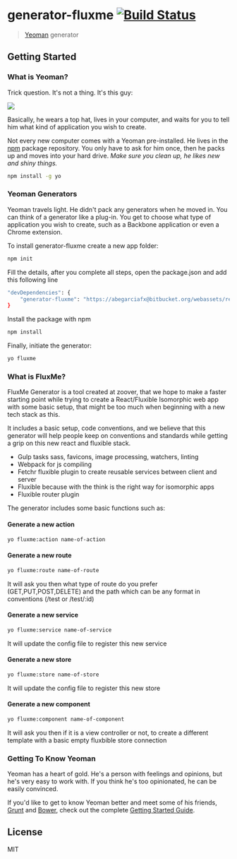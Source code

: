 # generator-fluxme [![Build Status](https://secure.travis-ci.org/abfx/generator-fluxme.png?branch=master)](https://travis-ci.org/abfx/generator-fluxme)

> [Yeoman](http://yeoman.io) generator


## Getting Started

### What is Yeoman?

Trick question. It's not a thing. It's this guy:

![](http://i.imgur.com/JHaAlBJ.png)

Basically, he wears a top hat, lives in your computer, and waits for you to tell him what kind of application you wish to create.

Not every new computer comes with a Yeoman pre-installed. He lives in the [npm](https://npmjs.org) package repository. You only have to ask for him once, then he packs up and moves into your hard drive. *Make sure you clean up, he likes new and shiny things.*

```bash
npm install -g yo
```

### Yeoman Generators

Yeoman travels light. He didn't pack any generators when he moved in. You can think of a generator like a plug-in. You get to choose what type of application you wish to create, such as a Backbone application or even a Chrome extension.

To install generator-fluxme create a new app folder:

```bash
npm init
```

Fill the details, after you complete all steps, open the package.json and add this following line

```bash
"devDependencies": {
	"generator-fluxme": "https://abegarciafx@bitbucket.org/webassets/react_fluxible_stack_generator.git"
}
```

Install the package with npm

```bash
npm install
```

Finally, initiate the generator:

```bash
yo fluxme
```

### What is FluxMe?

FluxMe Generator is a tool created at zoover, that we hope to make a faster starting point while trying to create a React/Fluxible Isomorphic web app with some basic setup, that might be too much when beginning with a new tech stack as this.

It includes a basic setup, code conventions, and we believe that this generator will help people keep on conventions and standards while getting a grip on this new react and fluxible stack.

- Gulp tasks sass, favicons, image processing, watchers, linting
- Webpack for js compiling 
- Fetchr fluxible plugin to create reusable services between client and server
- Fluxible because with the think is the right way for isomorphic apps
- Fluxible router plugin 

The generator includes some basic functions such as:

#### Generate a new action
```bash
yo fluxme:action name-of-action
```

#### Generate a new route
```bash
yo fluxme:route name-of-route
```
It will ask you then what type of route do you prefer (GET,PUT,POST,DELETE) and the path which can be any format in conventions (/test or /test/:id)

#### Generate a new service
```bash
yo fluxme:service name-of-service
```
It will update the config file to register this new service

#### Generate a new store
```bash
yo fluxme:store name-of-store
```
It will update the config file to register this new store

#### Generate a new component
```bash
yo fluxme:component name-of-component
```
It will ask you then if it is a view controller or not, to create a different template with a basic empty fluxbible store connection

### Getting To Know Yeoman

Yeoman has a heart of gold. He's a person with feelings and opinions, but he's very easy to work with. If you think he's too opinionated, he can be easily convinced.

If you'd like to get to know Yeoman better and meet some of his friends, [Grunt](http://gruntjs.com) and [Bower](http://bower.io), check out the complete [Getting Started Guide](https://github.com/yeoman/yeoman/wiki/Getting-Started).


## License

MIT
